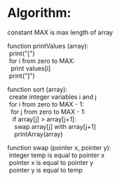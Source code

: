 # Algorithm:

constant MAX is max length of array

function printValues (array):\
&nbsp;print("[")\
&nbsp;for i from zero to MAX:\
&nbsp;&nbsp;print values[i]\
&nbsp;print("]")

function sort (array):\
&nbsp;create integer variables i and j\
&nbsp;for i from zero to MAX - 1:\
&nbsp;&nbsp;for j from zero to MAX - 1:\
&nbsp;&nbsp;&nbsp;if array[j] > array[j+1]:\
&nbsp;&nbsp;&nbsp;&nbsp;swap array[j] with array[j+1]\
&nbsp;&nbsp;&nbsp;&nbsp;printArray(array)

function swap (pointer x, pointer y):\
&nbsp;integer temp is equal to pointer x\
&nbsp;pointer x is equal to pointer y\
&nbsp;pointer y is equal to temp

